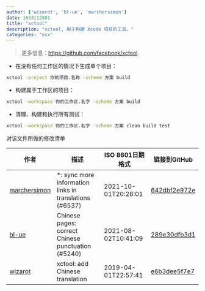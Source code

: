 ```yaml
---
author: ['wizarot', 'bl-ue', 'marchersimon']
date: 1633112881
title: "xctool"
description: "xctool, 用于构建 Xcode 项目的工具。"
categories: "osx"
---
```

> 更多信息：<https://github.com/facebook/xctool>.

- 在没有任何工作区的情况下生成单个项目：

```bash
xctool -project 你的项目.名称 -scheme 方案 build
```

- 构建属于工作区的项目：

```bash
xctool -workspace 你的工作区.名字 -scheme 方案 build
```

- 清理、构建和执行所有测试：

```bash
xctool -workspace 你的工作区.名字 -scheme 方案 clean build test
```
对该文件所做的修改清单


作者 | 描述 | ISO 8601日期格式 | 链接到GitHub
------|-----|-----|-----
[marchersimon](mailto:50295997+marchersimon@users.noreply.github.com) | *: sync more information links in translations (#6537) | 2021-10-01T20:28:01 | [642dbf2e972e](https://github.com/tldr-pages/tldr/commit/642dbf2e972e388fab8c84ba3b4685fb862b6454)
[bl-ue](mailto:54780737+bl-ue@users.noreply.github.com) | Chinese pages: correct Chinese punctuation (#5240) | 2021-08-02T10:41:09 | [289e30dfb3d1](https://github.com/tldr-pages/tldr/commit/289e30dfb3d1d73bade9e3610e12bfc90e9270ae)
[wizarot](mailto:wizarot@qq.com) | xctool: add Chinese translation | 2019-04-01T22:57:41 | [e6b3dee5f7e7](https://github.com/tldr-pages/tldr/commit/e6b3dee5f7e72a76a12da6d37485ba014c17daa4)

